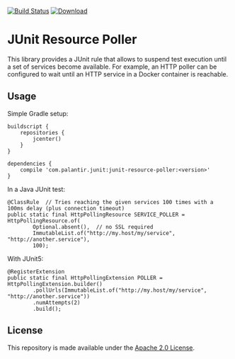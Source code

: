 [![Build Status](https://travis-ci.org/palantir/junit-resource-poller.svg?branch=develop)](https://travis-ci.org/palantir/junit-resource-poller.svg?branch=develop)
[ ![Download](https://api.bintray.com/packages/palantir/releases/junit-resource-poller/images/download.svg) ](https://bintray.com/palantir/releases/junit-resource-poller/_latestVersion)

JUnit Resource Poller
=====================

This library provides a JUnit rule that allows to suspend test execution until a set of services become available. For
example, an HTTP poller can be configured to wait until an HTTP service in a Docker container is reachable.

Usage
-----

Simple Gradle setup:

    buildscript {
        repositories {
            jcenter()
        }
    }

    dependencies {
        compile 'com.palantir.junit:junit-resource-poller:<version>'
    }

In a Java JUnit test:

    @ClassRule  // Tries reaching the given services 100 times with a 100ms delay (plus connection timeout)
    public static final HttpPollingResource SERVICE_POLLER = HttpPollingResource.of(
            Optional.absent(),  // no SSL required
            ImmutableList.of("http://my.host/my/service", "http://another.service"),
            100);

With JUnit5:

    @RegisterExtension
    public static final HttpPollingExtension POLLER = HttpPollingExtension.builder()
            .pollUrls(ImmutableList.of("http://my.host/my/service", "http://another.service"))
            .numAttempts(2)
            .build();

License
-------
This repository is made available under the [Apache 2.0 License](http://www.apache.org/licenses/LICENSE-2.0).
